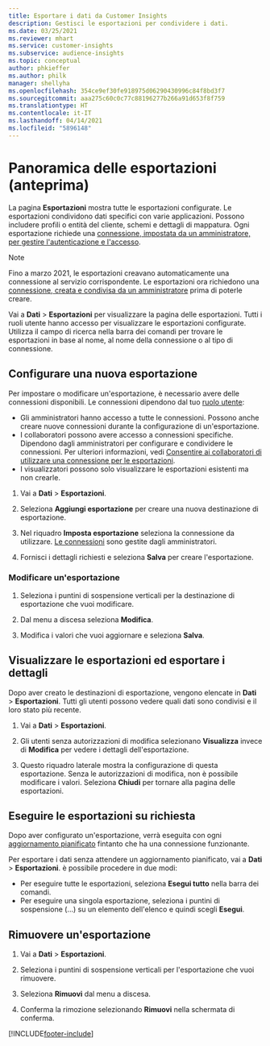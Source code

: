 ```yaml
---
title: Esportare i dati da Customer Insights
description: Gestisci le esportazioni per condividere i dati.
ms.date: 03/25/2021
ms.reviewer: mhart
ms.service: customer-insights
ms.subservice: audience-insights
ms.topic: conceptual
author: phkieffer
ms.author: philk
manager: shellyha
ms.openlocfilehash: 354ce9ef30fe918975d06290430996c84f8bd3f7
ms.sourcegitcommit: aaa275c60c0c77c88196277b266a91d653f8f759
ms.translationtype: HT
ms.contentlocale: it-IT
ms.lasthandoff: 04/14/2021
ms.locfileid: "5896148"
---
```

# <a name="exports-preview-overview"></a>Panoramica delle esportazioni (anteprima)

La pagina **Esportazioni** mostra tutte le esportazioni configurate. Le esportazioni condividono dati specifici con varie applicazioni. Possono includere profili o entità del cliente, schemi e dettagli di mappatura. Ogni esportazione richiede una [connessione, impostata da un amministratore, per gestire l'autenticazione e l'accesso](connections.md).

> [!NOTE]
> Fino a marzo 2021, le esportazioni creavano automaticamente una connessione al servizio corrispondente. Le esportazioni ora richiedono una [connessione, creata e condivisa da un amministratore](connections.md) prima di poterle creare.

Vai a **Dati** > **Esportazioni** per visualizzare la pagina delle esportazioni. Tutti i ruoli utente hanno accesso per visualizzare le esportazioni configurate. Utilizza il campo di ricerca nella barra dei comandi per trovare le esportazioni in base al nome, al nome della connessione o al tipo di connessione.

## <a name="set-up-a-new-export"></a>Configurare una nuova esportazione

Per impostare o modificare un'esportazione, è necessario avere delle connessioni disponibili. Le connessioni dipendono dal tuo [ruolo utente](permissions.md):
- Gli amministratori hanno accesso a tutte le connessioni. Possono anche creare nuove connessioni durante la configurazione di un'esportazione.
- I collaboratori possono avere accesso a connessioni specifiche. Dipendono dagli amministratori per configurare e condividere le connessioni. Per ulteriori informazioni, vedi [Consentire ai collaboratori di utilizzare una connessione per le esportazioni](connections.md#allow-contributors-to-use-a-connection-for-exports).
- I visualizzatori possono solo visualizzare le esportazioni esistenti ma non crearle.

1. Vai a **Dati** > **Esportazioni**.

1. Seleziona **Aggiungi esportazione** per creare una nuova destinazione di esportazione.

1. Nel riquadro **Imposta esportazione** seleziona la connessione da utilizzare. [Le connessioni](connections.md) sono gestite dagli amministratori. 

1. Fornisci i dettagli richiesti e seleziona **Salva** per creare l'esportazione.

### <a name="edit-an-export"></a>Modificare un'esportazione

1. Seleziona i puntini di sospensione verticali per la destinazione di esportazione che vuoi modificare.

1. Dal menu a discesa seleziona **Modifica**.

1. Modifica i valori che vuoi aggiornare e seleziona **Salva**.

## <a name="view-exports-and-export-details"></a>Visualizzare le esportazioni ed esportare i dettagli

Dopo aver creato le destinazioni di esportazione, vengono elencate in **Dati** > **Esportazioni**. Tutti gli utenti possono vedere quali dati sono condivisi e il loro stato più recente.

1. Vai a **Dati** > **Esportazioni**.

1. Gli utenti senza autorizzazioni di modifica selezionano **Visualizza** invece di **Modifica** per vedere i dettagli dell'esportazione.

1. Questo riquadro laterale mostra la configurazione di questa esportazione. Senza le autorizzazioni di modifica, non è possibile modificare i valori. Seleziona **Chiudi** per tornare alla pagina delle esportazioni.

## <a name="run-exports-on-demand"></a>Eseguire le esportazioni su richiesta

Dopo aver configurato un'esportazione, verrà eseguita con ogni [aggiornamento pianificato](system.md#schedule-tab) fintanto che ha una connessione funzionante.

Per esportare i dati senza attendere un aggiornamento pianificato, vai a **Dati** > **Esportazioni**. è possibile procedere in due modi:

- Per eseguire tutte le esportazioni, seleziona **Esegui tutto** nella barra dei comandi. 
- Per eseguire una singola esportazione, seleziona i puntini di sospensione (...) su un elemento dell'elenco e quindi scegli **Esegui**.

## <a name="remove-an-export"></a>Rimuovere un'esportazione

1. Vai a **Dati** > **Esportazioni**.

1. Seleziona i puntini di sospensione verticali per l'esportazione che vuoi rimuovere.

1. Seleziona **Rimuovi** dal menu a discesa.

1. Conferma la rimozione selezionando **Rimuovi** nella schermata di conferma.


[!INCLUDE[footer-include](../includes/footer-banner.md)]
